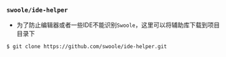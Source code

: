 <!--
 * @Descripttion: 一些帮助文档
 * @Author: tacks321@qq.com
 * @Date: 2021-01-20 16:17:52
 * @LastEditTime: 2021-01-20 16:20:07
-->



### `swoole/ide-helper`

- 为了防止编辑器或者一些IDE不能识别`Swoole`，这里可以将辅助库下载到项目目录下
```
$ git clone https://github.com/swoole/ide-helper.git
```